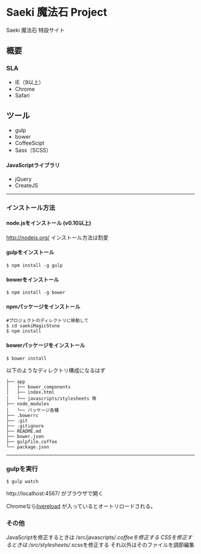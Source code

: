 Saeki 魔法石 Project
===============

Saeki 魔法石 特設サイト　

## 概要

### SLA
  * IE（9以上）
  * Chrome
  * Safari

## ツール

* gulp
* bower
* CoffeeScipt
* Sass（SCSS）

#### JavaScriptライブラリ

* jQuery
* CreateJS

---

### インストール方法

#### node.jsをインストール (v0.10以上)

http://nodejs.org/
インストール方法は割愛

#### gulpをインストール

```
$ npm install -g gulp
```

#### bowerをインストール

```
$ npm install -g bower
```

#### npmパッケージをインストール

```
#プロジェクトのディレクトリに移動して
$ cd saekiMagicStone
$ npm install
```

#### bowerパッケージをインストール

```
$ bower install
```

以下のようなディレクトリ構成になるはず

```
├── app
│   ├── bower_components
│   ├── index.html
│   └── javascripts/stylesheets 等
├── node_modules
│   └── パッケージ各種
├── .bowerrc
├── .git
├── .gitignore
├── README.md
├── bower.json
├── gulpfile.coffee
└── package.json
```

---

### gulpを実行

```
$ gulp watch
```

http://localhost:4567/ がブラウザで開く

Chromeなら[livereload](https://chrome.google.com/webstore/detail/livereload/jnihajbhpnppcggbcgedagnkighmdlei)
が入っているとオートリロードされる。

### その他

JavaScriptを修正するときは /src/javascripts/*.coffeeを修正する
CSSを修正するときは /src/stylesheets/*.scssを修正する
それ以外はそのファイルを調節編集
